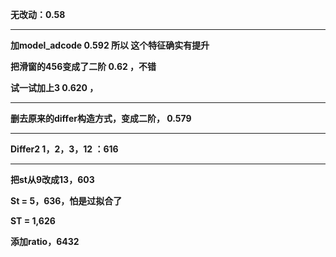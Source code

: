 **无改动：0.58**

**** 

**加model_adcode  0.592      所以 这个特征确实有提升**

**把滑窗的456变成了二阶  0.62 ，不错**

**试一试加上3   0.620 ，** 

**** 

**删去原来的differ构造方式，变成二阶， 0.579**

**** 

**Differ2 1，2，3，12   ：616**

**** 

**把st从9改成13，603**

**St = 5，636，怕是过拟合了**

**ST = 1,626**

**添加ratio，6432**